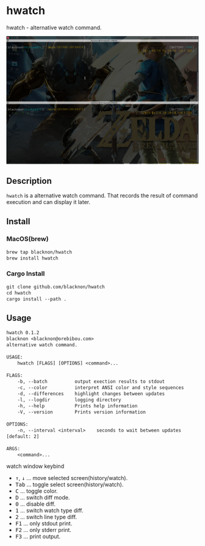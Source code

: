 hwatch
====

hwatch - alternative watch command.

<p align="center">
<img src="./tty.gif" />
</p>

## Description

`hwatch` is a alternative watch command. That records the result of command execution and can display it later.

## Install

### MacOS(brew)

    brew tap blacknon/hwatch
    brew install hwatch

### Cargo Install

    git clone github.com/blacknon/hwatch
    cd hwatch
    cargo install --path .

## Usage

    hwatch 0.1.2
    blacknon <blacknon@orebibou.com>
    alternative watch command.

    USAGE:
        hwatch [FLAGS] [OPTIONS] <command>...

    FLAGS:
        -b, --batch          output exection results to stdout
        -c, --color          interpret ANSI color and style sequences
        -d, --differences    highlight changes between updates
        -l, --logdir         logging directory
        -h, --help           Prints help information
        -V, --version        Prints version information

    OPTIONS:
        -n, --interval <interval>    seconds to wait between updates [default: 2]

    ARGS:
        <command>...

watch window keybind

- <kbd>↑</kbd>, <kbd>↓</kbd>  ... move selected screen(history/watch).
- <kbd>Tab</kbd> ... toggle select screen(history/watch).
- <kbd>C</kbd>   ... toggle color.
- <kbd>D</kbd>   ... switch diff mode.
- <kbd>0</kbd>   ... disable diff.
- <kbd>1</kbd>   ... switch watch type diff.
- <kbd>2</kbd>   ... switch line type diff.
- <kbd>F1</kbd>  ... only stdout print.
- <kbd>F2</kbd>  ... only stderr print.
- <kbd>F3</kbd>  ... print output.
